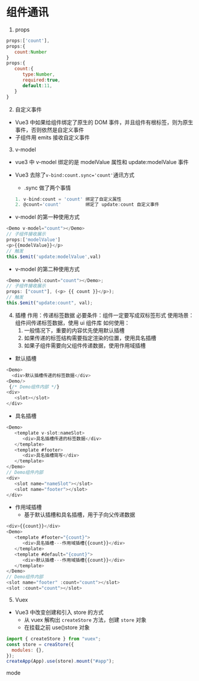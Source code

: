 # 组件通讯

1. props

```js
props:['count'],
props:{
   count:Number
}
props:{
   count:{
      type:Number,
      required:true,
      default:11,
   }
}
```

2. 自定义事件

- Vue3 中如果给组件绑定了原生的 DOM 事件，并且组件有根标签，则为原生事件，否则依然是自定义事件
- 子组件用 emits 接收自定义事件

3. v-model

- vue3 中 v-model 绑定的是 modelValue 属性和 update:modelValue 事件

- Vue3 去除了`v-bind:count.sync='count'`通讯方式
  - .sync 做了两个事情
  ```js
  1. v-bind:count = 'count' 绑定了自定义属性
  2. @count='count'         绑定了 update:count 自定义事件
  ```
- v-model 的第一种使用方式

```js
<Demo v-model="count"></Demo>
// 子组件接收展示
props:['modelValue']
<p>{{modelValue}}</p>
// 触发
this.$emit('update:modelValue',val)
```

- v-model 的第二种使用方式

```js
<Demo v-model:count="count"></Demo>;
// 子组件接收展示
props: ["count"], (<p> {{ count }}</p>);
// 触发
this.$emit("update:count", val);
```

4. 插槽
   作用：传递标签数据
   必要条件：组件一定要写成双标签形式
   使用场景：组件间传递标签数据，使用 ui 组件库
   如何使用：
   1. 一般情况下，重要的内容优先使用默认插槽
   2. 如果传递的标签结构需要指定渲染的位置，使用具名插槽
   3. 如果子组件需要向父组件传递数据，使用作用域插槽

- 默认插槽

```js
<Demo>
  <div>默认插槽传递的标签数据</div>
<Demo/>
 {/* Demo组件内部 */}
<div>
   <slot></slot>
</div>
```

- 具名插槽

```js
<Demo>
   <template v-slot:nameSlot>
      <div>具名插槽传递的标签数据</div>
   </template>
   <template #footer>
      <div>具名插槽简写</div>
   </template>
</Demo>
// Demo组件内部
<div>
   <slot name="nameSlot"></slot>
   <slot name="footer"></slot>
</div>
```

- 作用域插槽
  - 基于默认插槽和具名插槽，用于子向父传递数据

```js
<div>{{count}}</div>
<Demo>
   <template #footer="{count}">
      <div>具名插槽---作用域插槽{{count}}</div>
   </template>
   <template #default="{count}">
      <div>默认插槽---作用域插槽{{count}}</div>
   </template>
</Demo>
// Demo组件内部
<slot name="footer" :count="count"></slot>
<slot :count="count"></slot>
```

5. Vuex

- Vue3 中改变创建和引入 store 的方式
  - 从 vuex 解构出 `createStore` 方法，创建 `store` 对象
  - 在挂载之前 use()store 对象

```js
import { createStore } from "vuex";
const store = creaStore({
  modules: {},
});
createApp(App).use(store).mount("#app");
```

mode
